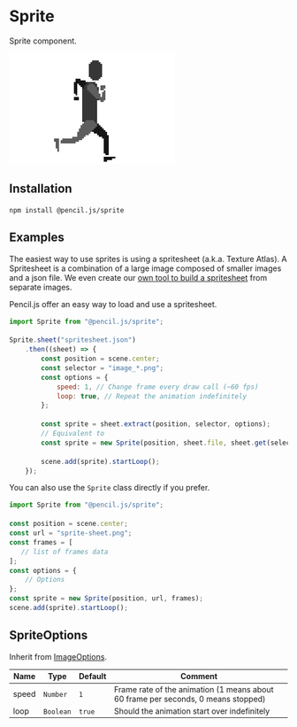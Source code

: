 # Sprite

Sprite component.

![Sprite example](../../media/examples/sprite.gif)


## Installation

    npm install @pencil.js/sprite


## Examples

The easiest way to use sprites is using a spritesheet (a.k.a. Texture Atlas). A Spritesheet is a combination of a large image composed of smaller images
and a json file.
We even create our [own tool to build a spritesheet](https://github.com/pencil-js/spritesheet) from separate images.

Pencil.js offer an easy way to load and use a spritesheet.
```js
import Sprite from "@pencil.js/sprite";

Sprite.sheet("spritesheet.json")
    .then((sheet) => {
        const position = scene.center;
        const selector = "image_*.png";
        const options = {
            speed: 1, // Change frame every draw call (~60 fps)
            loop: true, // Repeat the animation indefinitely
        };

        const sprite = sheet.extract(position, selector, options);
        // Equivalent to
        const sprite = new Sprite(position, sheet.file, sheet.get(selector), options);

        scene.add(sprite).startLoop();
    });
```

You can also use the `Sprite` class directly if you prefer.
```js
import Sprite from "@pencil.js/sprite";

const position = scene.center;
const url = "sprite-sheet.png";
const frames = [
   // list of frames data
];
const options = {
    // Options
};
const sprite = new Sprite(position, url, frames);
scene.add(sprite).startLoop();
```

## SpriteOptions
Inherit from [ImageOptions](../image/readme.md#imageoptions).

| Name | Type | Default | Comment |
| ---- | ---- | ------- | ------- |
|speed |`Number` |`1` |Frame rate of the animation (1 means about 60 frame per seconds, 0 means stopped) |
|loop |`Boolean` |`true` |Should the animation start over indefinitely |
